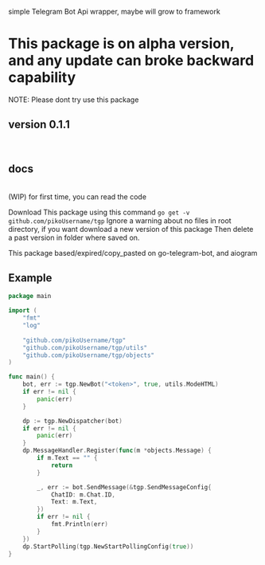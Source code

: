 simple Telegram Bot Api wrapper, maybe will grow to framework 

<h1>
This package is on alpha version,
and any update can broke backward capability
</h1>

NOTE: Please dont try use this package 

## version 0.1.1
<br>

## docs
<br>
 (WIP) for first time, you can read the code 

Download This package using this command `go get -v github.com/pikoUsername/tgp` 
Ignore a warning about no files in root directory, if you want download a new version of this package 
Then delete a past version in folder where saved on.

This package based/expired/copy_pasted on go-telegram-bot, and aiogram

## Example
```go
package main

import (
	"fmt"
	"log"
    
    "github.com/pikoUsername/tgp"
	"github.com/pikoUsername/tgp/utils"
    "github.com/pikoUsername/tgp/objects"
)

func main() {
	bot, err := tgp.NewBot("<token>", true, utils.ModeHTML)
	if err != nil {
		panic(err)
	}

	dp := tgp.NewDispatcher(bot)
	if err != nil {
		panic(err)
	}
    dp.MessageHandler.Register(func(m *objects.Message) { 
        if m.Text == "" { 
            return
        }

        _, err := bot.SendMessage(&tgp.SendMessageConfig{
            ChatID: m.Chat.ID, 
            Text: m.Text, 
        })
        if err != nil { 
            fmt.Println(err)
        }
    })
    dp.StartPolling(tgp.NewStartPollingConfig(true))
}
```
